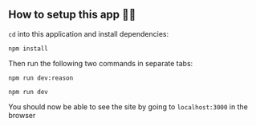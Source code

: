 ## How to setup this app 👨‍💻

```cd``` into this application and install dependencies:

```
npm install
```

Then run the following two commands in separate tabs:
```
npm run dev:reason
```

```
npm run dev
```

You should now be able to see the site by going to ```localhost:3000``` in the browser